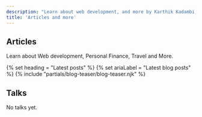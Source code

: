 ```yaml
---
description: "Learn about web development, and more by Karthik Kadambi, full stack web developer"
title: 'Articles and more'
---
```

<section class="section-inset" aria-label="Hero section for content">
  <div class="flow">
    <h1 class="header-branding">Articles</h1>
    <p>Learn about Web development, Personal Finance, Travel and More.</p>
  </div>
</section>
{% set heading = "Latest posts" %}
{% set ariaLabel = "Latest blog posts" %}
{% include "partials/blog-teaser/blog-teaser.njk" %}
<section class="flow" aria-label="Latest talks">
  <h2 class="header-branding">Talks</h2>
  <p>No talks yet.</p>
</section>